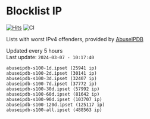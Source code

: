 # Blocklist IP

[![Hits](https://hits.seeyoufarm.com/api/count/incr/badge.svg?url=https%3A%2F%2Fgithub.com%2Fborestad%2Fblocklist-ip%2F&count_bg=%2379C83D&title_bg=%23555555&icon=&icon_color=%23E7E7E7&title=hits&edge_flat=false)](https://hits.seeyoufarm.com)  ![CI](https://img.shields.io/github/workflow/status/borestad/blocklist-ip/CI?style=flat-square)

Lists with worst IPv4 offenders, provided by [AbuseIPDB](https://www.abuseipdb.com/)

<!-- FOOTER-PLACEHOLDER -->
Updated every 5 hours<br>
Last update: `2024-03-07 - 10:17:40`
```
abuseipdb-s100-1d.ipset (25941 ip)
abuseipdb-s100-2d.ipset (30141 ip)
abuseipdb-s100-3d.ipset (32407 ip)
abuseipdb-s100-7d.ipset (37772 ip)
abuseipdb-s100-30d.ipset (57992 ip)
abuseipdb-s100-60d.ipset (81642 ip)
abuseipdb-s100-90d.ipset (103707 ip)
abuseipdb-s100-120d.ipset (125117 ip)
abuseipdb-s100-all.ipset (488563 ip)
```
